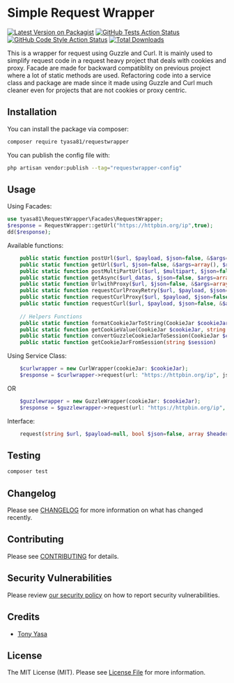 # Simple Request Wrapper

[![Latest Version on Packagist](https://img.shields.io/packagist/v/tyasa81/requestwrapper.svg?style=flat-square)](https://packagist.org/packages/tyasa81/requestwrapper)
[![GitHub Tests Action Status](https://img.shields.io/github/actions/workflow/status/tyasa81/requestwrapper/run-tests.yml?branch=main&label=tests&style=flat-square)](https://github.com/tyasa81/requestwrapper/actions?query=workflow%3Arun-tests+branch%3Amain)
[![GitHub Code Style Action Status](https://img.shields.io/github/actions/workflow/status/tyasa81/requestwrapper/fix-php-code-style-issues.yml?branch=main&label=code%20style&style=flat-square)](https://github.com/tyasa81/requestwrapper/actions?query=workflow%3A"Fix+PHP+code+style+issues"+branch%3Amain)
[![Total Downloads](https://img.shields.io/packagist/dt/tyasa81/requestwrapper.svg?style=flat-square)](https://packagist.org/packages/tyasa81/requestwrapper)

This is a wrapper for request using Guzzle and Curl. It is mainly used to simplify request code in a request heavy project that deals with cookies and proxy. Facade are made for backward compatiblity on previous project where a lot of static methods are used. Refactoring code into a service class and package are made since it made using Guzzle and Curl much cleaner even for projects that are not cookies or proxy centric.

## Installation

You can install the package via composer:

```bash
composer require tyasa81/requestwrapper
```

You can publish the config file with:

```bash
php artisan vendor:publish --tag="requestwrapper-config"
```

## Usage

Using Facades:
```php
use tyasa81\RequestWrapper\Facades\RequestWrapper;
$response = RequestWrapper::getUrl("https://httpbin.org/ip",true);
dd($response);
```

Available functions:
```php
    public static function postUrl($url, $payload, $json=false, &$args=array(), $retry=1, $sleep=1, $timeout=15, $type="POST") 
    public static function getUrl($url, $json=false, &$args=array(), $retry=1, $sleep=1, $timeout=15) 
    public static function postMultiPartUrl($url, $multipart, $json=false, &$args=array(), $retry=1, $sleep=1, $timeout=15, $type="POST") 
    public static function getAsync($url_datas, $json=false, $args=array(), $timeout=15) 
    public static function UrlwithProxy($url, $json=false, &$args=array(), $proxy_type="FAST", $type="GET", $retry=5, $sleep=0, $timeout=15) 
    public static function requestCurlProxyRetry($url, $payload, $json=false, &$args=array(), $type="GET", $proxy_type="GLOBAL", $proxy_index=null, $timeout=20,$retry = 4)
    public static function requestCurlProxy($url, $payload, $json=false, &$args=array(), $type="GET", $proxy_type="GLOBAL", $proxy_index=null, $timeout=20)
    public static function requestCurl($url, $payload, $json=false, &$args=array(), $type="GET", $proxy_type=null, $proxy_index=null, $timeout=15,$retry=0,$sleep=0)
    
    // Helpers Functions
    public static function formatCookieJarToString(CookieJar $cookieJar)
    public static function getCookieValue(CookieJar $cookieJar, string $cookieName)
    public static function convertGuzzleCookieJarToSession(CookieJar $cookieJar)
    public static function getCookieJarFromSession(string $session) 
```

Using Service Class:
```php
    $curlwrapper = new CurlWrapper(cookieJar: $cookieJar);
    $response = $curlwrapper->request(url: "https://httpbin.org/ip", json: true);
```
OR
```php
    $guzzlewrapper = new GuzzleWrapper(cookieJar: $cookieJar);
    $response = $guzzlewrapper->request(url: "https://httpbin.org/ip", json: true);
```

Interface:
```php
    request(string $url, $payload=null, bool $json=false, array $headers=array(), string $type="POST", string $proxy_type=null, int $proxy_index=null, int $retry=1, int $sleep=1, int $timeout=15, bool $allow_redirects=null, bool $decode_content=null)
```

## Testing

```bash
composer test
```

## Changelog

Please see [CHANGELOG](CHANGELOG.md) for more information on what has changed recently.

## Contributing

Please see [CONTRIBUTING](CONTRIBUTING.md) for details.

## Security Vulnerabilities

Please review [our security policy](../../security/policy) on how to report security vulnerabilities.

## Credits

- [Tony Yasa](https://github.com/tyasa81)

## License

The MIT License (MIT). Please see [License File](LICENSE.md) for more information.
